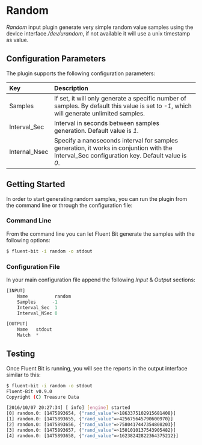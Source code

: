 # Random

_Random_ input plugin generate very simple random value samples using the device interface _/dev/urandom_, if not available it will use a unix timestamp as value.

## Configuration Parameters

The plugin supports the following configuration parameters:

| Key | Description |
| :--- | :--- |
| Samples | If set, it will only generate a specific number of samples. By default this value is set to _-1_, which will generate unlimited samples. |
| Interval\_Sec | Interval in seconds between samples generation. Default value is _1_. |
| Internal\_Nsec | Specify a nanoseconds interval for samples generation, it works in conjuntion with the Interval\_Sec configuration key. Default value is _0_. |

## Getting Started

In order to start generating random samples, you can run the plugin from the command line or through the configuration file:

### Command Line

From the command line you can let Fluent Bit generate the samples with the following options:

```bash
$ fluent-bit -i random -o stdout
```

### Configuration File

In your main configuration file append the following _Input_ & _Output_ sections:

```python
[INPUT]
    Name          random
    Samples      -1
    Interval_Sec  1
    Interval_NSec 0

[OUTPUT]
    Name   stdout
    Match  *
```

## Testing

Once Fluent Bit is running, you will see the reports in the output interface similar to this:

```bash
$ fluent-bit -i random -o stdout
Fluent-Bit v0.9.0
Copyright (C) Treasure Data

[2016/10/07 20:27:34] [ info] [engine] started
[0] random.0: [1475893654, {"rand_value"=>1863375102915681408}]
[1] random.0: [1475893655, {"rand_value"=>425675645790600970}]
[2] random.0: [1475893656, {"rand_value"=>7580417447354808203}]
[3] random.0: [1475893657, {"rand_value"=>1501010137543905482}]
[4] random.0: [1475893658, {"rand_value"=>16238242822364375212}]
```

